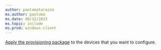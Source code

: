 ```yaml
---
author: paolomatarazzo
ms.author: paoloma
ms.date: 09/12/2023
ms.topic: include
ms.prod: windows-client
---
```


[Apply the provisioning package](/windows/configuration/provisioning-packages/provisioning-apply-package) to the devices that you want to configure.
